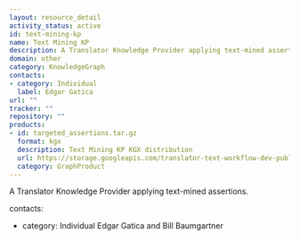 ```yaml
---
layout: resource_detail
activity_status: active
id: text-mining-kp
name: Text Mining KP
description: A Translator Knowledge Provider applying text-mined assertions.
domain: other
category: KnowledgeGraph
contacts:
- category: Individual
  label: Edgar Gatica
url: ""
tracker: ""
repository: ""
products:
- id: targeted_assertions.tar.gz
  format: kgx
  description: Text Mining KP KGX distribution
  url: https://storage.googleapis.com/translator-text-workflow-dev-public/kgx/UniProt/targeted_assertions.tar.gz
  category: GraphProduct
---
```


A Translator Knowledge Provider applying text-mined assertions.

contacts:
- category: Individual
 Edgar Gatica and Bill Baumgartner
